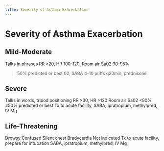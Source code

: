 ```yaml
---
title: Severity of Asthma Exacerbation
---
```

# Severity of Asthma Exacerbation

## Mild-Moderate
Talks in phrases
RR >20, HR 100-120, Room
air Sa02 90-95%
>50% predicted or best
02, SABA 4-10 puffs q20min,
prednisone

## Severe

Talks in words, tripod
positioning
RR >30, HR >120
Room air Sa02 <90%
≤50% predicted or best
Tx to acute facility,
SABA, ipratropium, methylpred,
IV Mg

## Life-Threatening
Drowsy
Confused
Silent chest
Bradycardia
Not indicated
Tx to acute facility,
prepare for intubation
SABA, ipratropium,
methylpred, IV Mg
